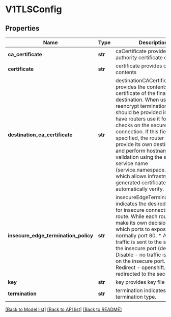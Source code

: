 # V1TLSConfig

## Properties
Name | Type | Description | Notes
------------ | ------------- | ------------- | -------------
**ca_certificate** | **str** | caCertificate provides the cert authority certificate contents | [optional] 
**certificate** | **str** | certificate provides certificate contents | [optional] 
**destination_ca_certificate** | **str** | destinationCACertificate provides the contents of the ca certificate of the final destination.  When using reencrypt termination this file should be provided in order to have routers use it for health checks on the secure connection. If this field is not specified, the router may provide its own destination CA and perform hostname validation using the short service name (service.namespace.svc), which allows infrastructure generated certificates to automatically verify. | [optional] 
**insecure_edge_termination_policy** | **str** | insecureEdgeTerminationPolicy indicates the desired behavior for insecure connections to a route. While each router may make its own decisions on which ports to expose, this is normally port 80.  * Allow - traffic is sent to the server on the insecure port (default) * Disable - no traffic is allowed on the insecure port. * Redirect - openshift.clients are redirected to the secure port. | [optional] 
**key** | **str** | key provides key file contents | [optional] 
**termination** | **str** | termination indicates termination type. | 

[[Back to Model list]](../README.md#documentation-for-models) [[Back to API list]](../README.md#documentation-for-api-endpoints) [[Back to README]](../README.md)


